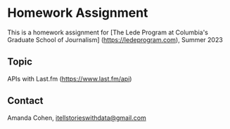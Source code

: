 # Homework Assignment

This is a homework assignment for [The Lede Program at Columbia's Graduate School of Journalism] (https://ledeprogram.com), Summer 2023

## Topic

APIs with Last.fm (https://www.last.fm/api)

## Contact

Amanda Cohen, itellstorieswithdata@gmail.com
